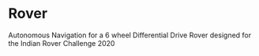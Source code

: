 # Rover
Autonomous Navigation for a 6 wheel Differential Drive Rover designed for the Indian Rover Challenge 2020
